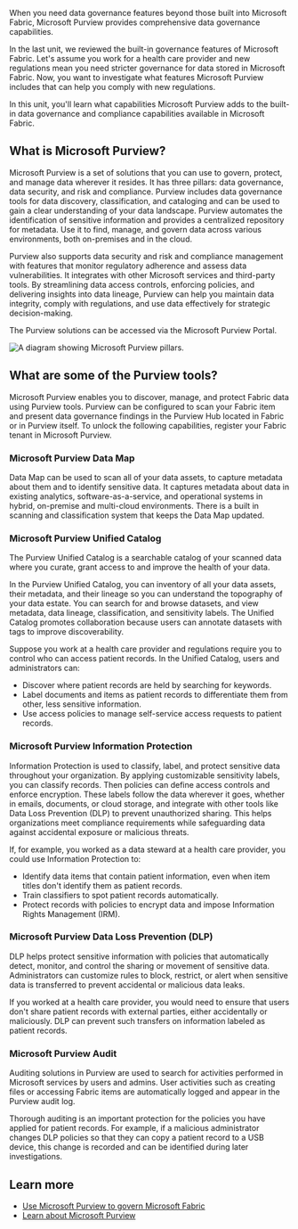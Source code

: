 When you need data governance features beyond those built into Microsoft Fabric, Microsoft Purview provides comprehensive data governance capabilities.

In the last unit, we reviewed the built-in governance features of Microsoft Fabric. Let's assume you work for a health care provider and new regulations mean you need stricter governance for data stored in Microsoft Fabric. Now, you want to investigate what features Microsoft Purview includes that can help you comply with new regulations.

In this unit, you'll learn what capabilities Microsoft Purview adds to the built-in data governance and compliance capabilities available in Microsoft Fabric.

## What is Microsoft Purview?

Microsoft Purview is a set of solutions that you can use to govern, protect, and manage data wherever it resides. It has three pillars: data governance, data security, and risk and compliance. Purview includes data governance tools for data discovery, classification, and cataloging and can be used to gain a clear understanding of your data landscape. Purview automates the identification of sensitive information and provides a centralized repository for metadata. Use it to find, manage, and govern data across various environments, both on-premises and in the cloud.

Purview also supports data security and risk and compliance management with features that monitor regulatory adherence and assess data vulnerabilities. It integrates with other Microsoft services and third-party tools. By streamlining data access controls, enforcing policies, and delivering insights into data lineage, Purview can help you maintain data integrity, comply with regulations, and use data effectively for strategic decision-making.

The Purview solutions can be accessed via the Microsoft Purview Portal.

![A diagram showing Microsoft Purview pillars.](../media/purview-areas.png)

## What are some of the Purview tools?

Microsoft Purview enables you to discover, manage, and protect Fabric data using Purview tools. Purview can be configured to scan your Fabric item and present data governance findings in the Purview Hub located in Fabric or in Purview itself. To unlock the following capabilities, register your Fabric tenant in Microsoft Purview. 

### Microsoft Purview Data Map
Data Map can be used to scan all of your data assets, to capture metadata about them and to identify sensitive data. It captures metadata about data in existing analytics, software-as-a-service, and operational systems in hybrid, on-premise and multi-cloud environments. There is a built in scanning and classification system that keeps the Data Map updated.

### Microsoft Purview Unified Catalog

The Purview Unified Catalog is a searchable catalog of your scanned data where you curate, grant access to and improve the health of your data.  

In the Purview Unified Catalog, you can inventory of all your data assets, their metadata, and their lineage so you can understand the topography of your data estate. You can search for and browse datasets, and view metadata, data lineage, classification, and sensitivity labels. The Unified Catalog promotes collaboration because users can annotate datasets with tags to improve discoverability.

Suppose you work at a health care provider and regulations require you to control who can access patient records. In the Unified Catalog, users and administrators can:

- Discover where patient records are held by searching for keywords.
- Label documents and items as patient records to differentiate them from other, less sensitive information.
- Use access policies to manage self-service access requests to patient records.

### Microsoft Purview Information Protection

Information Protection is used to classify, label, and protect sensitive data throughout your organization. By applying customizable sensitivity labels, you can classify records. Then policies can define access controls and enforce encryption. These labels follow the data wherever it goes, whether in emails, documents, or cloud storage, and integrate with other tools like Data Loss Prevention (DLP) to prevent unauthorized sharing. This helps organizations meet compliance requirements while safeguarding data against accidental exposure or malicious threats.

If, for example, you worked as a data steward at a health care provider, you could use Information Protection to:

- Identify data items that contain patient information, even when item titles don't identify them as patient records.
- Train classifiers to spot patient records automatically.
- Protect records with policies to encrypt data and impose Information Rights Management (IRM).

### Microsoft Purview Data Loss Prevention (DLP)

DLP helps protect sensitive information with policies that automatically detect, monitor, and control the sharing or movement of sensitive data. Administrators can customize rules to block, restrict, or alert when sensitive data is transferred to prevent accidental or malicious data leaks.

If you worked at a health care provider, you would need to ensure that users don't share patient records with external parties, either accidentally or maliciously. DLP can prevent such transfers on information labeled as patient records.

### Microsoft Purview Audit

Auditing solutions in Purview are used to search for activities performed in Microsoft services by users and admins. User activities such as creating files or accessing Fabric items are automatically logged and appear in the Purview audit log.

Thorough auditing is an important protection for the policies you have applied for patient records. For example, if a malicious administrator changes DLP policies so that they can copy a patient record to a USB device, this change is recorded and can be identified during later investigations.

## Learn more

- [Use Microsoft Purview to govern Microsoft Fabric](/fabric/governance/microsoft-purview-fabric)
- [Learn about Microsoft Purview](/purview/purview)
